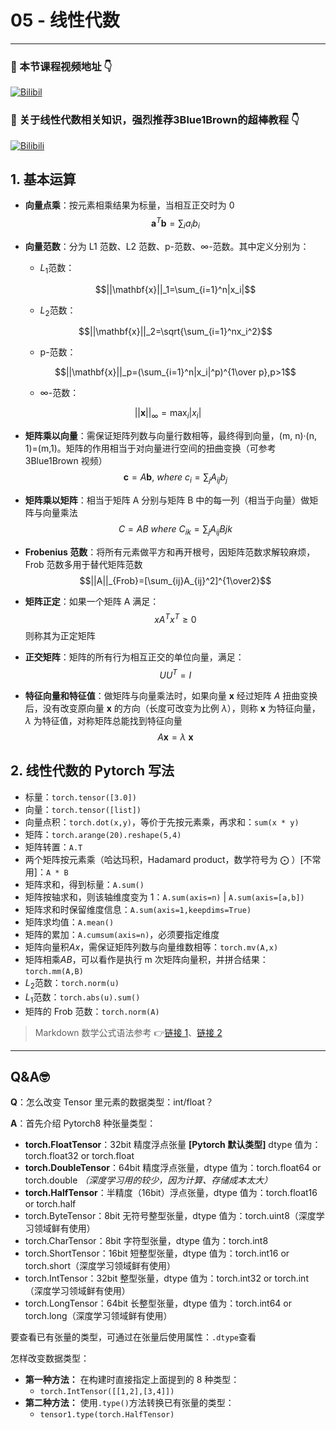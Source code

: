 # 05 - 线性代数

---

### 🎦 本节课程视频地址 👇

[![Bilibil](https://i0.hdslb.com/bfs/archive/e9ec11aff2b4a5a12bc08fd2be9bc12357c34f51.jpg@640w_400h_100Q_1c.webp)](https://www.bilibili.com/video/BV1eK4y1U7Qy)

### 🎦 关于线性代数相关知识，强烈推荐**3Blue1Brown**的超棒教程 👇

[![Bilibili](https://i2.hdslb.com/bfs/archive/c81a8eb032f3eaa1afd604272a410ac6896f281e.jpg@380w_240h_100Q_1c.webp)](https://www.bilibili.com/video/BV1ys411472E)

## 1. 基本运算

- **向量点乘**：按元素相乘结果为标量，当相互正交时为 0
  $$\mathbf{a}^T\mathbf{b}=\sum_{i} a_ib_i$$

- **向量范数**：分为 L1 范数、L2 范数、p-范数、$\infty$-范数。其中定义分别为：

  - $L_1$范数：

  $$||\mathbf{x}||_1=\sum_{i=1}^n|x_i|$$

  - $L_2$范数：

  $$||\mathbf{x}||_2=\sqrt{\sum_{i=1}^nx_i^2}$$

  - p-范数：

  $$||\mathbf{x}||_p=(\sum_{i=1}^n|x_i|^p)^{1\over p},p>1$$

  - $\infty$-范数：

$$||\mathbf{x}||_{\infty}=\max_i|x_i|$$

- **矩阵乘以向量**：需保证矩阵列数与向量行数相等，最终得到向量，(m, n)·(n, 1)=(m,1)。矩阵的作用相当于对向量进行空间的扭曲变换（可参考 3Blue1Brown 视频）
  $$\mathbf{c}=A\mathbf{b},\ where\ c_i=\sum_jA_{ij}b_j$$

- **矩阵乘以矩阵**：相当于矩阵 A 分别与矩阵 B 中的每一列（相当于向量）做矩阵与向量乘法
  $$C=AB\ where\ C_{ik}=\sum_jA_{ij}B{jk}$$

- **Frobenius 范数**：将所有元素做平方和再开根号，因矩阵范数求解较麻烦，Frob 范数多用于替代矩阵范数
  $$||A||_{Frob}=[\sum_{ij}A_{ij}^2]^{1\over2}$$

- **矩阵正定**：如果一个矩阵 A 满足：
  $$xA^Tx^T\ge0$$
  则称其为正定矩阵
- **正交矩阵**：矩阵的所有行为相互正交的单位向量，满足：
  $$UU^T=I$$
- **特征向量和特征值**：做矩阵与向量乘法时，如果向量 $\mathbf{x}$ 经过矩阵 $A$ 扭曲变换后，没有改变原向量 $\mathbf{x}$ 的方向（长度可改变为比例 $\lambda$），则称 $\mathbf{x}$ 为特征向量，$\lambda$ 为特征值，对称矩阵总能找到特征向量
  $$A\mathbf{x}=\lambda\ \mathbf{x}$$

## 2. 线性代数的 Pytorch 写法

- 标量：`torch.tensor([3.0])`
- 向量：`torch.tensor([list])`
- 向量点积：`torch.dot(x,y)`，等价于先按元素乘，再求和：`sum(x * y)`
- 矩阵：`torch.arange(20).reshape(5,4)`
- 矩阵转置：`A.T`
- 两个矩阵按元素乘（哈达玛积，Hadamard product，数学符号为 $\bigodot$ ）[不常用]：`A * B`
- 矩阵求和，得到标量：`A.sum()`
- 矩阵按轴求和，则该轴维度变为 1：`A.sum(axis=n)` | `A.sum(axis=[a,b])`
- 矩阵求和时保留维度信息：`A.sum(axis=1,keepdims=True)`
- 矩阵求均值：`A.mean()`
- 矩阵的累加：`A.cumsum(axis=n)`，必须要指定维度
- 矩阵向量积$Ax$，需保证矩阵列数与向量维数相等：`torch.mv(A,x)`
- 矩阵相乘$AB$，可以看作是执行 m 次矩阵向量积，并拼合结果：`torch.mm(A,B)`
- $L_2$范数：`torch.norm(u)`
- $L_1$范数：`torch.abs(u).sum()`
- 矩阵的 Frob 范数：`torch.norm(A)`

> Markdown 数学公式语法参考 👉[链接 1](https://blog.csdn.net/weixin_42782150/article/details/104878759)、[链接 2](https://blog.csdn.net/dss_dssssd/article/details/82692894)

---

## Q&A🤓

**Q**：怎么改变 Tensor 里元素的数据类型：int/float？

**A**：首先介绍 Pytorch8 种张量类型：

- **torch.FloatTensor**：32bit 精度浮点张量 **[Pytorch 默认类型]** dtype 值为：torch.float32 or torch.float
- **torch.DoubleTensor**：64bit 精度浮点张量，dtype 值为：torch.float64 or torch.double _（深度学习用的较少，因为计算、存储成本太大）_
- **torch.HalfTensor**：半精度（16bit）浮点张量，dtype 值为：torch.float16 or torch.half
- torch.ByteTensor：8bit 无符号整型张量，dtype 值为：torch.uint8（深度学习领域鲜有使用）
- torch.CharTensor：8bit 字符型张量，dtype 值为：torch.int8
- torch.ShortTensor：16bit 短整型张量，dtype 值为：torch.int16 or torch.short（深度学习领域鲜有使用）
- torch.IntTensor：32bit 整型张量，dtype 值为：torch.int32 or torch.int（深度学习领域鲜有使用）
- torch.LongTensor：64bit 长整型张量，dtype 值为：torch.int64 or torch.long（深度学习领域鲜有使用）

要查看已有张量的类型，可通过在张量后使用属性：`.dtype`查看

怎样改变数据类型：

- **第一种方法：** 在构建时直接指定上面提到的 8 种类型：
  - `torch.IntTensor([[1,2],[3,4]])`
- **第二种方法：** 使用`.type()`方法转换已有张量的类型：
  - `tensor1.type(torch.HalfTensor)`
